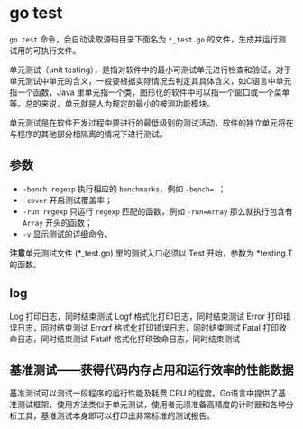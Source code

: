 <!--
 * @Author: matiastang
 * @Date: 2022-04-18 12:03:15
 * @LastEditors: matiastang
 * @LastEditTime: 2022-04-18 12:14:56
 * @FilePath: /matias-Golang/md/指令/test.md
 * @Description: go test
-->
# go test

`go test` 命令，会自动读取源码目录下面名为 `*_test.go` 的文件，生成并运行测试用的可执行文件。

单元测试（unit testing），是指对软件中的最小可测试单元进行检查和验证。对于单元测试中单元的含义，一般要根据实际情况去判定其具体含义，如C语言中单元指一个函数，Java 里单元指一个类，图形化的软件中可以指一个窗口或一个菜单等。总的来说，单元就是人为规定的最小的被测功能模块。

单元测试是在软件开发过程中要进行的最低级别的测试活动，软件的独立单元将在与程序的其他部分相隔离的情况下进行测试。

## 参数

* `-bench regexp` 执行相应的 `benchmarks`，例如 `-bench=.`；
* `-cover` 开启测试覆盖率；
* `-run regexp` 只运行 `regexp` 匹配的函数，例如 `-run=Array` 那么就执行包含有 `Array` 开头的函数；
* `-v` 显示测试的详细命令。

**注意**单元测试文件 (*_test.go) 里的测试入口必须以 Test 开始，参数为 *testing.T 的函数。

## log

Log	打印日志，同时结束测试
Logf	格式化打印日志，同时结束测试
Error	打印错误日志，同时结束测试
Errorf	格式化打印错误日志，同时结束测试
Fatal	打印致命日志，同时结束测试
Fatalf	格式化打印致命日志，同时结束测试

## 基准测试——获得代码内存占用和运行效率的性能数据

基准测试可以测试一段程序的运行性能及耗费 CPU 的程度。Go语言中提供了基准测试框架，使用方法类似于单元测试，使用者无须准备高精度的计时器和各种分析工具，基准测试本身即可以打印出非常标准的测试报告。
